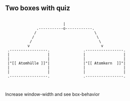 ## Two boxes with quiz

<!-- style="width:70%; text-align:center" -->
``` ascii

                          |
              .-----------o------------.
             /                          \
            /                            \
           /                              \
          v                                v
 .-----------------.               .-----------------.
 |                 |               |                 |
 |                 |               |                 |
 |"[[ Atomhülle ]]"|               |"[[ Atomkern  ]]"|
 |                 |               |                 |
 |                 |               |                 |
 .-----------------.               .-----------------.



```

Increase window-width and see box-behavior